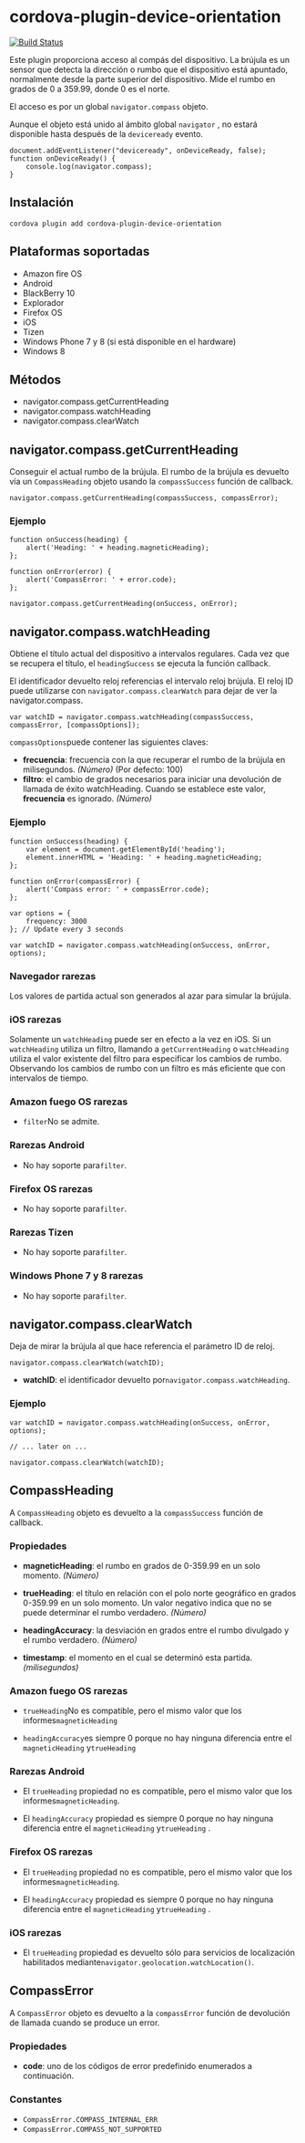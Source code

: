 <!---
# license: Licensed to the Apache Software Foundation (ASF) under one
#         or more contributor license agreements.  See the NOTICE file
#         distributed with this work for additional information
#         regarding copyright ownership.  The ASF licenses this file
#         to you under the Apache License, Version 2.0 (the
#         "License"); you may not use this file except in compliance
#         with the License.  You may obtain a copy of the License at
#
#           http://www.apache.org/licenses/LICENSE-2.0
#
#         Unless required by applicable law or agreed to in writing,
#         software distributed under the License is distributed on an
#         "AS IS" BASIS, WITHOUT WARRANTIES OR CONDITIONS OF ANY
#         KIND, either express or implied.  See the License for the
#         specific language governing permissions and limitations
#         under the License.
-->

# cordova-plugin-device-orientation

[![Build Status](https://travis-ci.org/apache/cordova-plugin-device-orientation.svg)](https://travis-ci.org/apache/cordova-plugin-device-orientation)

Este plugin proporciona acceso al compás del dispositivo. La brújula es un sensor que detecta la dirección o rumbo que
el dispositivo está apuntado, normalmente desde la parte superior del dispositivo. Mide el rumbo en grados de 0 a
359.99, donde 0 es el norte.

El acceso es por un global `navigator.compass` objeto.

Aunque el objeto está unido al ámbito global `navigator` , no estará disponible hasta después de la `deviceready`
evento.

    document.addEventListener("deviceready", onDeviceReady, false);
    function onDeviceReady() {
        console.log(navigator.compass);
    }

## Instalación

    cordova plugin add cordova-plugin-device-orientation

## Plataformas soportadas

* Amazon fire OS
* Android
* BlackBerry 10
* Explorador
* Firefox OS
* iOS
* Tizen
* Windows Phone 7 y 8 (si está disponible en el hardware)
* Windows 8

## Métodos

* navigator.compass.getCurrentHeading
* navigator.compass.watchHeading
* navigator.compass.clearWatch

## navigator.compass.getCurrentHeading

Conseguir el actual rumbo de la brújula. El rumbo de la brújula es devuelto vía un `CompassHeading` objeto usando
la `compassSuccess` función de callback.

    navigator.compass.getCurrentHeading(compassSuccess, compassError);

### Ejemplo

    function onSuccess(heading) {
        alert('Heading: ' + heading.magneticHeading);
    };
    
    function onError(error) {
        alert('CompassError: ' + error.code);
    };
    
    navigator.compass.getCurrentHeading(onSuccess, onError);

## navigator.compass.watchHeading

Obtiene el título actual del dispositivo a intervalos regulares. Cada vez que se recupera el título, el `headingSuccess`
se ejecuta la función callback.

El identificador devuelto reloj referencias el intervalo reloj brújula. El reloj ID puede utilizarse
con `navigator.compass.clearWatch` para dejar de ver la navigator.compass.

    var watchID = navigator.compass.watchHeading(compassSuccess, compassError, [compassOptions]);

`compassOptions`puede contener las siguientes claves:

* **frecuencia**: frecuencia con la que recuperar el rumbo de la brújula en milisegundos. *(Número)* (Por defecto: 100)
* **filtro**: el cambio de grados necesarios para iniciar una devolución de llamada de éxito watchHeading. Cuando se
  establece este valor, **frecuencia** es ignorado. *(Número)*

### Ejemplo

    function onSuccess(heading) {
        var element = document.getElementById('heading');
        element.innerHTML = 'Heading: ' + heading.magneticHeading;
    };
    
    function onError(compassError) {
        alert('Compass error: ' + compassError.code);
    };
    
    var options = {
        frequency: 3000
    }; // Update every 3 seconds
    
    var watchID = navigator.compass.watchHeading(onSuccess, onError, options);

### Navegador rarezas

Los valores de partida actual son generados al azar para simular la brújula.

### iOS rarezas

Solamente un `watchHeading` puede ser en efecto a la vez en iOS. Si un `watchHeading` utiliza un filtro, llamando
a `getCurrentHeading` o `watchHeading` utiliza el valor existente del filtro para especificar los cambios de rumbo.
Observando los cambios de rumbo con un filtro es más eficiente que con intervalos de tiempo.

### Amazon fuego OS rarezas

* `filter`No se admite.

### Rarezas Android

* No hay soporte para`filter`.

### Firefox OS rarezas

* No hay soporte para`filter`.

### Rarezas Tizen

* No hay soporte para`filter`.

### Windows Phone 7 y 8 rarezas

* No hay soporte para`filter`.

## navigator.compass.clearWatch

Deja de mirar la brújula al que hace referencia el parámetro ID de reloj.

    navigator.compass.clearWatch(watchID);

* **watchID**: el identificador devuelto por`navigator.compass.watchHeading`.

### Ejemplo

    var watchID = navigator.compass.watchHeading(onSuccess, onError, options);
    
    // ... later on ...
    
    navigator.compass.clearWatch(watchID);

## CompassHeading

A `CompassHeading` objeto es devuelto a la `compassSuccess` función de callback.

### Propiedades

* **magneticHeading**: el rumbo en grados de 0-359.99 en un solo momento. *(Número)*

* **trueHeading**: el título en relación con el polo norte geográfico en grados 0-359.99 en un solo momento. Un valor
  negativo indica que no se puede determinar el rumbo verdadero. *(Número)*

* **headingAccuracy**: la desviación en grados entre el rumbo divulgado y el rumbo verdadero. *(Número)*

* **timestamp**: el momento en el cual se determinó esta partida. *(milisegundos)*

### Amazon fuego OS rarezas

* `trueHeading`No es compatible, pero el mismo valor que los informes`magneticHeading`

* `headingAccuracy`es siempre 0 porque no hay ninguna diferencia entre el `magneticHeading` y`trueHeading`

### Rarezas Android

* El `trueHeading` propiedad no es compatible, pero el mismo valor que los informes`magneticHeading`.

* El `headingAccuracy` propiedad es siempre 0 porque no hay ninguna diferencia entre el `magneticHeading` y`trueHeading`
  .

### Firefox OS rarezas

* El `trueHeading` propiedad no es compatible, pero el mismo valor que los informes`magneticHeading`.

* El `headingAccuracy` propiedad es siempre 0 porque no hay ninguna diferencia entre el `magneticHeading` y`trueHeading`
  .

### iOS rarezas

* El `trueHeading` propiedad es devuelto sólo para servicios de localización habilitados
  mediante`navigator.geolocation.watchLocation()`.

## CompassError

A `CompassError` objeto es devuelto a la `compassError` función de devolución de llamada cuando se produce un error.

### Propiedades

* **code**: uno de los códigos de error predefinido enumerados a continuación.

### Constantes

* `CompassError.COMPASS_INTERNAL_ERR`
* `CompassError.COMPASS_NOT_SUPPORTED`